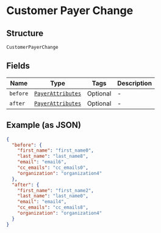 
# Customer Payer Change

## Structure

`CustomerPayerChange`

## Fields

| Name | Type | Tags | Description |
|  --- | --- | --- | --- |
| `before` | [`PayerAttributes`](../../doc/models/payer-attributes.md) | Optional | - |
| `after` | [`PayerAttributes`](../../doc/models/payer-attributes.md) | Optional | - |

## Example (as JSON)

```json
{
  "before": {
    "first_name": "first_name0",
    "last_name": "last_name8",
    "email": "email6",
    "cc_emails": "cc_emails0",
    "organization": "organization4"
  },
  "after": {
    "first_name": "first_name2",
    "last_name": "last_name0",
    "email": "email4",
    "cc_emails": "cc_emails8",
    "organization": "organization4"
  }
}
```

